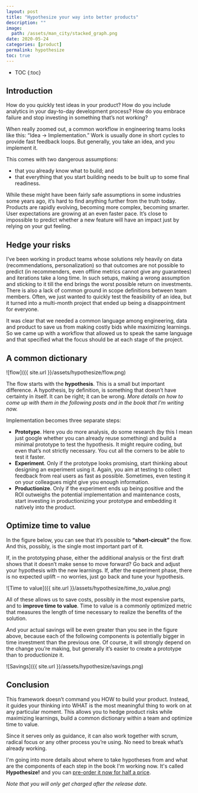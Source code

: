 ```yaml
---
layout: post
title: "Hypothesize your way into better products"
description: ""
image:
  path: /assets/man_city/stacked_graph.png
date: 2020-05-24
categories: [product]
permalink: hypothesize
toc: true
---
```

* TOC
{:toc}

## Introduction
How do you quickly test ideas in your product? How do you include analytics in your day-to-day development process? How do you embrace failure and stop investing in something that’s not working?

When really zoomed out, a common workflow in engineering teams looks like this: “Idea -> Implementation.” Work is usually done in short cycles to provide fast feedback loops. But generally, you take an idea, and you implement it.

This comes with two dangerous assumptions:
- that you already know what to build; and
- that everything that you start building needs to be built up to some final readiness.

While these might have been fairly safe assumptions in some industries some years ago, it’s hard to find anything further from the truth today. Products are rapidly evolving, becoming more complex, becoming smarter. User expectations are growing at an even faster pace. It’s close to impossible to predict whether a new feature will have an impact just by relying on your gut feeling.


## Hedge your risks
I’ve been working in product teams whose solutions rely heavily on data (recommendations, personalization) so that outcomes are not possible to predict (in recommenders, even offline metrics cannot give any guarantees) and iterations take a long time. In such setups, making a wrong assumption and sticking to it till the end brings the worst possible return on investments. There is also a lack of common ground in scope definitions between team members. Often, we just wanted to quickly test the feasibility of an idea, but it turned into a multi-month project that ended up being a disappointment for everyone.

It was clear that we needed a common language among engineering, data and product to save us from making costly bids while maximizing learnings. So we came up with a workflow that allowed us to speak the same language and that specified what the focus should be at each stage of the project.


## A common dictionary
![flow]({{ site.url }}/assets/hypothesize/flow.png)

The flow starts with the **hypothesis**. This is a small but important difference. A hypothesis, by definition, is something that doesn’t have certainty in itself. It can be right; it can be wrong. _More details on how to come up with them in the following posts and in the book that I’m writing now._

Implementation becomes three separate steps:
- **Prototype**. Here you do more analysis, do some research (by this I mean just google whether you can already reuse something) and build a minimal prototype to test the hypothesis. It might require coding, but even that’s not strictly necessary. You cut all the corners to be able to test it faster.
- **Experiment**. Only if the prototype looks promising, start thinking about designing an experiment using it. Again, you aim at testing to collect feedback from real users as fast as possible. Sometimes, even testing it on your colleagues might give you enough information.
- **Productionize**. Only if the experiment ends up being positive and the ROI outweighs the potential implementation and maintenance costs, start investing in productionizing your prototype and embedding it natively into the product.


## Optimize time to value
In the figure below, you can see that it’s possible to **“short-circuit”** the flow. And this, possibly, is the single most important part of it.

If, in the prototyping phase, either the additional analysis or the first draft shows that it doesn’t make sense to move forward? Go back and adjust your hypothesis with the new learnings. If, after the experiment phase, there is no expected uplift – no worries, just go back and tune your hypothesis.

![Time to value]({{ site.url }}/assets/hypothesize/time_to_value.png)

All of these allows us to save costs, possibly in the most expensive parts, and to **improve time to value**. Time to value is a commonly optimized metric that measures the length of time necessary to realize the benefits of the solution.

And your actual savings will be even greater than you see in the figure above, because each of the following components is potentially bigger in time investment than the previous one. Of course, it will strongly depend on the change you’re making, but generally it’s easier to create a prototype than to productionize it.

![Savings]({{ site.url }}/assets/hypothesize/savings.png)

## Conclusion
This framework doesn’t command you HOW to build your product. Instead, it guides your thinking into WHAT is the most meaningful thing to work on at any particular moment. This allows you to hedge product risks while maximizing learnings, build a common dictionary within a team and optimize time to value.

Since it serves only as guidance, it can also work together with scrum, radical focus or any other process you’re using. No need to break what’s already working.

I'm going into more details about where to take hypotheses from and what are the components of each step in the book I'm working now. It's called **Hypothesize!** and you can [pre-order it now for half a price](https://gumroad.com/l/SSTiNM/kwfh1gn). 

_Note that you will only get charged after the release date._